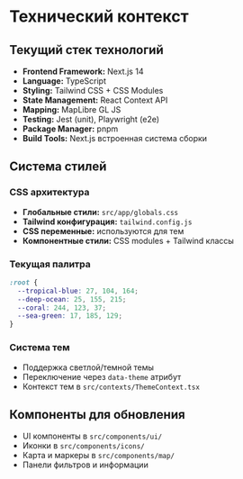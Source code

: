 # Технический контекст

## Текущий стек технологий

- **Frontend Framework:** Next.js 14
- **Language:** TypeScript
- **Styling:** Tailwind CSS + CSS Modules
- **State Management:** React Context API
- **Mapping:** MapLibre GL JS
- **Testing:** Jest (unit), Playwright (e2e)
- **Package Manager:** pnpm
- **Build Tools:** Next.js встроенная система сборки

## Система стилей

### CSS архитектура

- **Глобальные стили:** `src/app/globals.css`
- **Tailwind конфигурация:** `tailwind.config.js`
- **CSS переменные:** используются для тем
- **Компонентные стили:** CSS modules + Tailwind классы

### Текущая палитра

```css
:root {
  --tropical-blue: 27, 104, 164;
  --deep-ocean: 25, 155, 215;
  --coral: 244, 123, 37;
  --sea-green: 17, 185, 129;
}
```

### Система тем

- Поддержка светлой/темной темы
- Переключение через `data-theme` атрибут
- Контекст тем в `src/contexts/ThemeContext.tsx`

## Компоненты для обновления

- UI компоненты в `src/components/ui/`
- Иконки в `src/components/icons/`
- Карта и маркеры в `src/components/map/`
- Панели фильтров и информации
